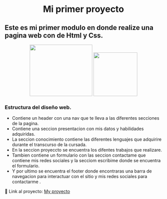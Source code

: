 <h1 align="center">Mi primer proyecto</h1> 
<h2 > Este es mi primer  modulo en donde realize una pagina web con  de Html y Css.</h2>

<div align="center">
 <img src="https://logowik.com/content/uploads/images/492_html5.jpg" width="200" height="165"/> 
 <img src="https://lineadecodigo.com/wp-content/uploads/2014/04/css.png"  width="140" heigth"300"/> 
</div>

### Estructura del diseño web.
* Contiene un header con una nav que te lleva a las diferentes secciones de la pagina.
* Contiene una seccion presentacion con mis datos y habilidades adquiridas.
* La seccion conocimiento contiene las diferentes lenguajes que adquirire durante el transcurso de la cursada.
* En la seccion proyeccto se encuentra los difentes trabajos que realizare.
* Tambien contiene un formulario con las seccion contactame que contiene mis redes sociales y la secciom escribime donde se encuentra el formulario.
* Y por ultimo se encuentra el footer donde encontraras una barra de navegacion para interactuar con el sitio y mis redes sociales para contactarme . 


<p align="">🙈 Link al proyecto: <a href="https://taty3385.github.io/proyecto/" target="_blank">My proyecto</a></p>




